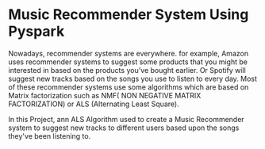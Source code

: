 
<h1 align="left">Music Recommender System Using Pyspark</h1>

Nowadays, recommender systems are everywhere. for example, Amazon uses recommender systems to suggest some products that you might be interested in based on the products you've bought earlier. Or Spotify will suggest new tracks based on the songs you use to listen to every day. Most of these recommender systems use some algorithms which are based on Matrix factorization such as NMF( NON NEGATIVE MATRIX FACTORIZATION) or ALS (Alternating Least Square).

In this Project, ann ALS Algorithm used to create a Music Recommender system to suggest new tracks to different users based upon the songs they've been listening to.
